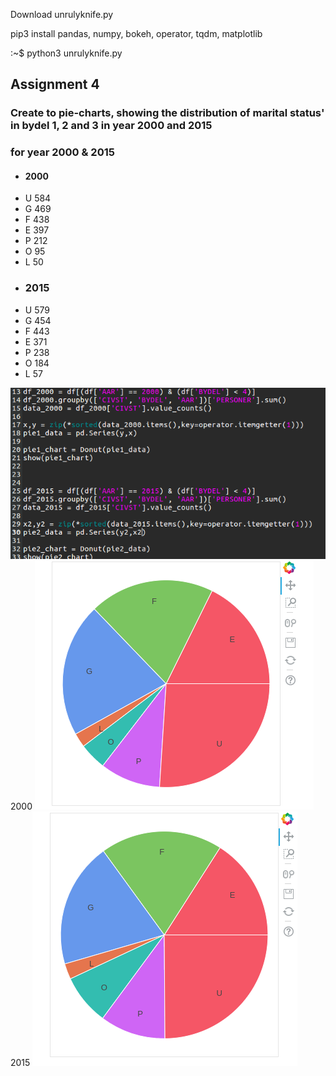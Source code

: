 Download unrulyknife.py



pip3 install pandas, numpy, bokeh, operator, tqdm, matplotlib


:~$ python3 unrulyknife.py



## Assignment 4
### Create to pie-charts, showing the distribution of marital status' in bydel 1, 2 and 3 in year 2000 and 2015

### for year 2000 & 2015
 - #### 2000
 - U    584
 - G    469
 - F    438
 - E    397
 - P    212
 - O     95
 - L     50
 - ### 2015
 - U    579
 - G    454
 - F    443
 - E    371
 - P    238
 - O    184
 - L     57

![alt tag](https://github.com/szEIgo/UnrulyKnife/blob/master/unrulyKnife_handin/opg4_snippet1.png)
2000
![alt tag](https://github.com/szEIgo/UnrulyKnife/blob/master/unrulyKnife_handin/opg4_chart1.png)
2015
![alt tag](https://github.com/szEIgo/UnrulyKnife/blob/master/unrulyKnife_handin/opg4_chart2.png)




